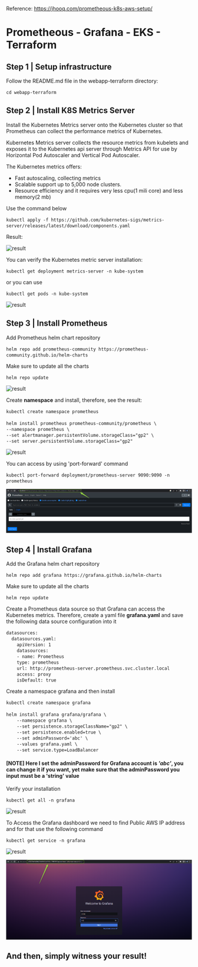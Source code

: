 Reference: https://jhooq.com/prometheous-k8s-aws-setup/

# Prometheous - Grafana - EKS - Terraform
## Step 1 | Setup infrastructure

Follow the README.md file in the webapp-terraform directory:

    cd webapp-terraform

## Step 2 | Install K8S Metrics Server

Install the Kubernetes Metrics server onto the Kubernetes cluster so that Prometheus can collect the performance metrics of Kubernetes. 

Kubernetes Metrics server collects the resource metrics from kubelets and exposes it to the Kubernetes api server through Metrics API for use by Horizontal Pod Autoscaler and Vertical Pod Autoscaler.

The Kubernetes metrics offers:
- Fast autoscaling, collecting metrics
- Scalable support up to 5,000 node clusters.
- Resource efficiency and it requires very less cpu(1 mili core) and less memory(2 mb)

Use the command below

    kubectl apply -f https://github.com/kubernetes-sigs/metrics-server/releases/latest/download/components.yaml

Result:

![result](https://jhooq.com/wp-content/uploads/aws/prometheus-grafana-setup/metric-service-isntallation.webp)

You can verify the Kubernetes metric server installation:
    
    kubectl get deployment metrics-server -n kube-system 
    
or you can use

    kubectl get pods -n kube-system

![result](https://jhooq.com/wp-content/uploads/aws/prometheus-grafana-setup/kubernetes-get-metric-server.webp)

## Step 3 | Install Prometheus

Add Prometheus helm chart repository

    helm repo add prometheus-community https://prometheus-community.github.io/helm-charts 

Make sure to update all the charts

    helm repo update 

![result](https://jhooq.com/wp-content/uploads/aws/prometheus-grafana-setup/helm-prometheus-repo.webp)

Create **namespace** and install, therefore, see the result:

    kubectl create namespace prometheus

    helm install prometheus prometheus-community/prometheus \
    --namespace prometheus \
    --set alertmanager.persistentVolume.storageClass="gp2" \
    --set server.persistentVolume.storageClass="gp2" 

![result](https://jhooq.com/wp-content/uploads/aws/prometheus-grafana-setup/promethepus-installation-verification.webp)

You can access by using 'port-forward' command

    kubectl port-forward deployment/prometheus-server 9090:9090 -n prometheus

![result](./images/image_1.png)

## Step 4 | Install Grafana

Add the Grafana helm chart repository

    helm repo add grafana https://grafana.github.io/helm-charts 

Make sure to update all the charts

    helm repo update 

Create a Prometheus data source so that Grafana can access the Kubernetes metrics. 
Therefore, create a yaml file **grafana.yaml** and save the following data source configuration into it

    datasources:
      datasources.yaml:
        apiVersion: 1
        datasources:
        - name: Prometheus
        type: prometheus
        url: http://prometheus-server.prometheus.svc.cluster.local
        access: proxy
        isDefault: true

Create a namespace grafana and then install

    kubectl create namespace grafana

    helm install grafana grafana/grafana \
        --namespace grafana \
        --set persistence.storageClassName="gp2" \
        --set persistence.enabled=true \
        --set adminPassword='abc' \
        --values grafana.yaml \
        --set service.type=LoadBalancer 

#### [NOTE] Here I set the adminPassword for Grafana account is ***'abc'***, you can change it if you want, yet make sure that the adminPassword you input must be a **'string'** value

Verify your installation

    kubectl get all -n grafana

![result](https://jhooq.com/wp-content/uploads/aws/prometheus-grafana-setup/kubernetes-get-all-grafana.webp)

To Access the Grafana dashboard we need to find Public AWS IP address and for that use the following command

    kubectl get service -n grafana 

![result](https://jhooq.com/wp-content/uploads/aws/prometheus-grafana-setup/grafana-service-with-external-loadbalancer.webp)

![result](./images/image_2.png)

## And then, simply witness your result!




